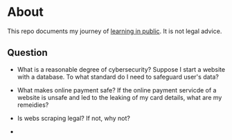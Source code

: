 # About

This repo documents my journey of [learning in public](https://www.swyx.io/learn-in-public).  It is not legal advice.

## Question

- What is a reasonable degree of cybersecurity?  Suppose I start a website with a database.  To what standard do I need to safeguard user's data?

- What makes online payment safe?  If the online payment servicde of a website is unsafe and led to the leaking of my card details, what are my remeidies?

- Is webs scraping legal?  If not, why not?
  
- 
